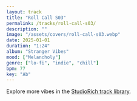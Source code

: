 ```yaml
---
layout: track
title: "Roll Call S03"
permalink: /tracks/roll-call-s03/
description: ""
image: "/assets/covers/roll-call-s03.webp"
date: 2025-01-01
duration: "1:24"
album: "Stranger Vibes"
mood: ["Melancholy"]
genre: ["lo-fi", "indie", "chill"]
bpm: 77
key: "Ab"
---
```


Explore more vibes in the [StudioRich track library](/tracks/).
